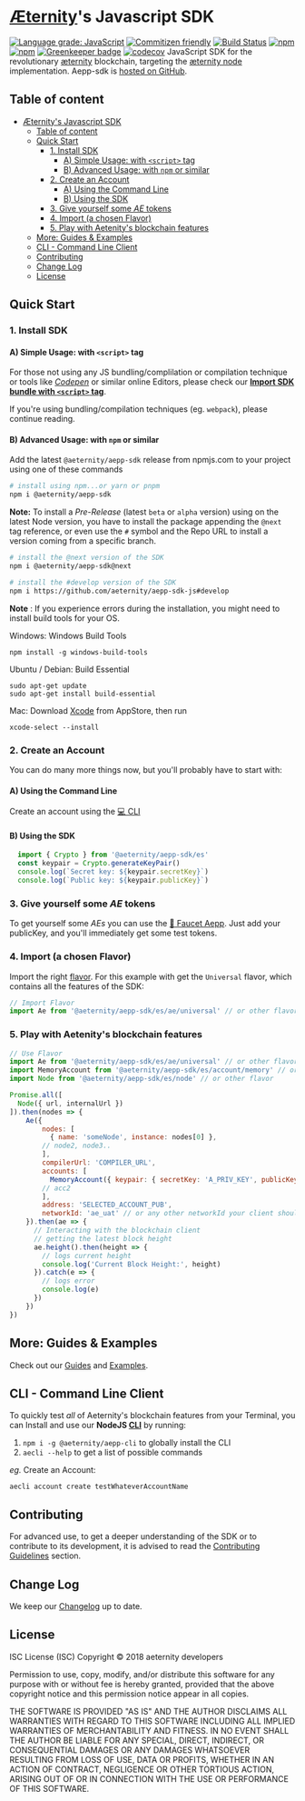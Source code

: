 # [Æternity](https://aeternity.com/)'s Javascript SDK

[![Language grade: JavaScript](https://img.shields.io/lgtm/grade/javascript/g/aeternity/aepp-sdk-js.svg?logo=lgtm&logoWidth=18)](https://lgtm.com/projects/g/aeternity/aepp-sdk-js/context:javascript)
[![Commitizen friendly](https://img.shields.io/badge/commitizen-friendly-brightgreen.svg)](http://commitizen.github.io/cz-cli/)
[![Build Status](https://travis-ci.com/aeternity/aepp-sdk-js.svg?branch=develop)](http://travis-ci.com/aeternity/aepp-sdk-js?branch=develop)
[![npm](https://img.shields.io/npm/v/@aeternity/aepp-sdk.svg)](https://www.npmjs.com/package/@aeternity/aepp-sdk)
[![npm](https://img.shields.io/npm/l/@aeternity/aepp-sdk.svg)](https://www.npmjs.com/package/@aeternity/aepp-sdk) [![Greenkeeper badge](https://badges.greenkeeper.io/aeternity/aepp-sdk-js.svg)](https://greenkeeper.io/)
[![codecov](https://codecov.io/gh/aeternity/aepp-sdk-js/branch/master/graph/badge.svg)](https://codecov.io/gh/aeternity/aepp-sdk-js)
JavaScript SDK for the revolutionary [æternity] blockchain, targeting the
[æternity node] implementation. Aepp-sdk is [hosted on GitHub].

[æternity]: https://aeternity.com/
[æternity node]: https://github.com/aeternity/aeternity
[hosted on GitHub]: https://github.com/aeternity/aepp-sdk-js

[develop branch]: https://github.com/aeternity/aepp-sdk-js/tree/develop

## Table of content
- [Æternity's Javascript SDK](#%C3%86ternitys-Javascript-SDK)
  - [Table of content](#Table-of-content)
  - [Quick Start](#Quick-Start)
    - [1. Install SDK](#1-Install-SDK)
      - [A) Simple Usage: with `<script>` tag](#A-Simple-Usage-with-script-tag)
      - [B) Advanced Usage: with `npm` or similar](#B-Advanced-Usage-with-npm-or-similar)
    - [2. Create an Account](#2-Create-an-Account)
      - [A) Using the Command Line](#A-Using-the-Command-Line)
      - [B) Using the SDK](#B-Using-the-SDK)
    - [3. Give yourself some _AE_ tokens](#3-Give-yourself-some-AE-tokens)
    - [4. Import (a chosen Flavor)](#4-Import-a-chosen-Flavor)
    - [5. Play with Aetenity's blockchain features](#5-Play-with-Aetenitys-blockchain-features)
  - [More: Guides & Examples](#More-Guides--Examples)
  - [CLI - Command Line Client](#CLI---Command-Line-Client)
  - [Contributing](#Contributing)
  - [Change Log](#Change-Log)
  - [License](#License)

## Quick Start

### 1. Install SDK
#### A) Simple Usage: with `<script>` tag
For those not using any JS bundling/complilation or compilation technique or tools like [_Codepen_](https://codepen.io/pen/) or similar online Editors, please check our [**Import SDK bundle with `<script>` tag**](docs/guides/import-script-tag.md).

If you're using bundling/compilation techniques (eg. `webpack`), please continue reading.

#### B) Advanced Usage: with `npm` or similar
Add the latest `@aeternity/aepp-sdk` release from npmjs.com to your project using one of these commands

```bash
# install using npm...or yarn or pnpm
npm i @aeternity/aepp-sdk
```

**Note:** To install a _Pre-Release_ (latest `beta` or `alpha` version) using on the latest Node version, you have to install the package appending the `@next` tag reference, or even use the `#` symbol and the Repo URL to install a version coming from a specific branch.
```bash
# install the @next version of the SDK
npm i @aeternity/aepp-sdk@next

# install the #develop version of the SDK
npm i https://github.com/aeternity/aepp-sdk-js#develop
```

**Note** : If you experience errors during the installation, you might need to install build tools for your OS.

Windows: Windows Build Tools
```
npm install -g windows-build-tools
```
Ubuntu / Debian: Build Essential
```
sudo apt-get update
sudo apt-get install build-essential
```
Mac:
Download [Xcode](https://apps.apple.com/de/app/xcode/id497799835?mt=12) from AppStore, then run
```
xcode-select --install
```

### 2. Create an Account
You can do many more things now, but you'll probably have to start with:

#### A) Using the Command Line
Create an account using the [💻 CLI](#cli---command-line-client)

#### B) Using the SDK

```javascript
  import { Crypto } from '@aeternity/aepp-sdk/es'
  const keypair = Crypto.generateKeyPair()
  console.log(`Secret key: ${keypair.secretKey}`)
  console.log(`Public key: ${keypair.publicKey}`)
```

### 3. Give yourself some _AE_ tokens
To get yourself some _AEs_ you can use the [🚰 Faucet Aepp](https://faucet.aepps.com/). Just add your publicKey, and you'll immediately get some test tokens.


### 4. Import (a chosen Flavor)

Import the right [flavor](docs/README.md#flavors--entry-points). For this example with get the `Universal` flavor, which contains all the features of the SDK:

```js
// Import Flavor
import Ae from '@aeternity/aepp-sdk/es/ae/universal' // or other flavor
```

### 5. Play with Aetenity's blockchain features

```js
// Use Flavor
import Ae from '@aeternity/aepp-sdk/es/ae/universal' // or other flavor
import MemoryAccount from '@aeternity/aepp-sdk/es/account/memory' // or other flavor
import Node from '@aeternity/aepp-sdk/es/node' // or other flavor

Promise.all([
  Node({ url, internalUrl })
]).then(nodes => {
    Ae({
        nodes: [
          { name: 'someNode', instance: nodes[0] },
        // node2, node3..
        ],
        compilerUrl: 'COMPILER_URL',
        accounts: [
          MemoryAccount({ keypair: { secretKey: 'A_PRIV_KEY', publicKey: 'A_PUB_ADDRESS' } }),
        // acc2
        ],
        address: 'SELECTED_ACCOUNT_PUB',
        networkId: 'ae_uat' // or any other networkId your client should connect to
    }).then(ae => {
      // Interacting with the blockchain client
      // getting the latest block height
      ae.height().then(height => {
        // logs current height
        console.log('Current Block Height:', height)
      }).catch(e => {
        // logs error
        console.log(e)
      })
    })
})

```

## More: Guides & Examples

Check out our [Guides](docs/README.md) and [Examples](examples/README.md).

## CLI - Command Line Client

To quickly test _all_ of Aeternity's blockchain features from your Terminal, you can Install and use our **NodeJS [CLI](https://github.com/aeternity/aepp-cli-js)** by running:

1. `npm i -g @aeternity/aepp-cli` to globally install the CLI
2. `aecli --help` to get a list of possible commands

_eg._ Create an Account:

`aecli account create testWhateverAccountName`

## Contributing

For advanced use, to get a deeper understanding of the SDK or to contribute to its development, it is advised to read the [Contributing Guidelines](docs/contrib/README.md) section.

## Change Log

We keep our [Changelog](CHANGELOG.md) up to date.

## License

ISC License (ISC)
Copyright © 2018 aeternity developers

Permission to use, copy, modify, and/or distribute this software for any purpose
with or without fee is hereby granted, provided that the above copyright notice
and this permission notice appear in all copies.

THE SOFTWARE IS PROVIDED "AS IS" AND THE AUTHOR DISCLAIMS ALL WARRANTIES WITH
REGARD TO THIS SOFTWARE INCLUDING ALL IMPLIED WARRANTIES OF MERCHANTABILITY AND
FITNESS. IN NO EVENT SHALL THE AUTHOR BE LIABLE FOR ANY SPECIAL, DIRECT,
INDIRECT, OR CONSEQUENTIAL DAMAGES OR ANY DAMAGES WHATSOEVER RESULTING FROM LOSS
OF USE, DATA OR PROFITS, WHETHER IN AN ACTION OF CONTRACT, NEGLIGENCE OR OTHER
TORTIOUS ACTION, ARISING OUT OF OR IN CONNECTION WITH THE USE OR PERFORMANCE OF
THIS SOFTWARE.
